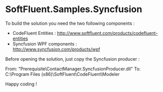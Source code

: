 SoftFluent.Samples.Syncfusion
=============================

To build the solution you need the two following components :
* CodeFluent Entities : http://www.softfluent.com/products/codefluent-entities
* Syncfusion WPF components : http://www.syncfusion.com/products/wpf

Before opening the solution, just copy the Syncfusion producer :

From: "Prerequisite\ContactManager.SyncfusionProducer.dll"
To:   C:\Program Files (x86)\SoftFluent\CodeFluent\Modeler

Happy coding !


